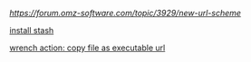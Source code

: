 _https://forum.omz-software.com/topic/3929/new-url-scheme_

[install stash](pythonista://?exec=import%20os%0Aimport%20shutil%0Aimport%20sys%0Aimport%20requests%0Aimport%20zipfile%0A%0Atry%3A%0A%20%20%20%20branch%20%3D%20locals%28%29%5B%27_br%27%5D%0Aexcept%20KeyError%3A%0A%20%20%20%20branch%20%3D%20%27master%27%0Atry%3A%0A%20%20%20%20repo%20%3D%20locals%28%29%5B%27_owner%27%5D%0Aexcept%3A%0A%20%20%20%20repo%20%3D%20%27ywangd%27%0A%0A_IS_UPDATE%20%3D%20%27_IS_UPDATE%27%20in%20locals%28%29%0A%0ATMPDIR%20%3D%20os.environ.get%28%27TMPDIR%27%2C%20os.environ.get%28%27TMP%27%29%29%0AURL_ZIPFILE%20%3D%20%27https%3A//github.com/%7B%7D/stash/archive/%7B%7D.zip%27.format%28repo%2C%20branch%29%0ATEMP_ZIPFILE%20%3D%20os.path.join%28TMPDIR%2C%20%27%7B%7D.zip%27.format%28branch%29%29%0ATEMP_PTI%20%3D%20os.path.join%28TMPDIR%2C%20%27ptinstaller.py%27%29%0AURL_PTI%20%3D%20%27https%3A//raw.githubusercontent.com/ywangd/pythonista-tools-installer/master/ptinstaller.py%27%0A%0Aprint%28%27Downloading%20%7B%7D%20...%27.format%28URL_ZIPFILE%29%29%0A%0Atry%3A%0A%20%20%20%20r%20%3D%20requests.get%28URL_ZIPFILE%2C%20stream%3DTrue%29%0A%20%20%20%20file_size%20%3D%20r.headers.get%28%27Content-Length%27%29%0A%20%20%20%20if%20file_size%20is%20not%20None%3A%0A%20%20%20%20%20%20%20%20file_size%20%3D%20int%28file_size%29%0A%0A%20%20%20%20with%20open%28TEMP_ZIPFILE%2C%20%27wb%27%29%20as%20outs%3A%0A%20%20%20%20%20%20%20%20block_sz%20%3D%208192%0A%20%20%20%20%20%20%20%20for%20chunk%20in%20r.iter_content%28block_sz%29%3A%0A%20%20%20%20%20%20%20%20%20%20%20%20outs.write%28chunk%29%0A%0A%20%20%20%20%23%20Get%20Pythonista%20Tools%20Installer%0A%20%20%20%20r%20%3D%20requests.get%28URL_PTI%29%0A%20%20%20%20with%20open%28TEMP_PTI%2C%20%27w%27%29%20as%20outs%3A%0A%20%20%20%20%20%20%20%20outs.write%28r.text%29%0A%0Aexcept%20Exception%20as%20e%3A%0A%20%20%20%20sys.stderr.write%28%27%7B%7D%5Cn%27.format%28e%29%29%0A%20%20%20%20sys.stderr.write%28%27Download%20failed%21%20Please%20make%20sure%20internet%20connection%20is%20available.%5Cn%27%29%0A%20%20%20%20sys.exit%281%29%0A%0ABASE_DIR%20%3D%20os.path.expanduser%28%27%7E%27%29%0ATARGET_DIR%20%3D%20os.path.join%28BASE_DIR%2C%20%27Documents/site-packages/stash%27%29%0Aif%20not%20os.path.exists%28TARGET_DIR%29%3A%0A%20%20%20%20os.makedirs%28TARGET_DIR%29%0Aprint%28%27Unzipping%20into%20%25s%20...%27%20%25%20TARGET_DIR%29%0A%0Awith%20open%28TEMP_ZIPFILE%2C%20%27rb%27%29%20as%20ins%3A%0A%20%20%20%20try%3A%0A%20%20%20%20%20%20%20%20zipfp%20%3D%20zipfile.ZipFile%28ins%29%0A%20%20%20%20%20%20%20%20for%20name%20in%20zipfp.namelist%28%29%3A%0A%20%20%20%20%20%20%20%20%20%20%20%20data%20%3D%20zipfp.read%28name%29%0A%20%20%20%20%20%20%20%20%20%20%20%20name%20%3D%20name.split%28%27stash-%25s/%27%20%25%20branch%2C%201%29%5B-1%5D%20%20%23%20strip%20the%20top-level%20directory%0A%20%20%20%20%20%20%20%20%20%20%20%20if%20name%20%3D%3D%20%27%27%3A%20%20%23%20skip%20top-level%20directory%0A%20%20%20%20%20%20%20%20%20%20%20%20%20%20%20%20continue%0A%0A%20%20%20%20%20%20%20%20%20%20%20%20fname%20%3D%20os.path.join%28TARGET_DIR%2C%20name%29%0A%20%20%20%20%20%20%20%20%20%20%20%20if%20fname.endswith%28%27/%27%29%3A%20%20%23%20A%20directory%0A%20%20%20%20%20%20%20%20%20%20%20%20%20%20%20%20if%20not%20os.path.exists%28fname%29%3A%0A%20%20%20%20%20%20%20%20%20%20%20%20%20%20%20%20%20%20%20%20os.makedirs%28fname%29%0A%20%20%20%20%20%20%20%20%20%20%20%20else%3A%0A%20%20%20%20%20%20%20%20%20%20%20%20%20%20%20%20fp%20%3D%20open%28fname%2C%20%27wb%27%29%0A%20%20%20%20%20%20%20%20%20%20%20%20%20%20%20%20try%3A%0A%20%20%20%20%20%20%20%20%20%20%20%20%20%20%20%20%20%20%20%20fp.write%28data%29%0A%20%20%20%20%20%20%20%20%20%20%20%20%20%20%20%20finally%3A%0A%20%20%20%20%20%20%20%20%20%20%20%20%20%20%20%20%20%20%20%20fp.close%28%29%0A%20%20%20%20except%3A%0A%20%20%20%20%20%20%20%20sys.stderr.write%28%27The%20zip%20file%20is%20corrupted.%20Pleases%20re-run%20the%20script.%5Cn%27%29%0A%20%20%20%20%20%20%20%20sys.exit%281%29%0A%0Aprint%28%27Preparing%20the%20folder%20structure%20...%27%29%0A%23%20Move%20ptinstaller.py%20to%20bin%0Ashutil.move%28TEMP_PTI%2C%20os.path.join%28TARGET_DIR%2C%20%27bin/ptinstaller.py%27%29%29%0A%0A%23%20Move%20launch%20script%20to%20Documents%20for%20easy%20access%0Ashutil.move%28os.path.join%28TARGET_DIR%2C%20%27launch_stash.py%27%29%2C%0A%20%20%20%20%20%20%20%20%20%20%20%20os.path.join%28BASE_DIR%2C%20%27Documents/launch_stash.py%27%29%29%0A%0A%23%20Remove%20setup%20files%20and%20possible%20legacy%20files%0Atry%3A%0A%20%20%20%20os.remove%28TEMP_ZIPFILE%29%0A%0A%20%20%20%20shutil.rmtree%28os.path.join%28TARGET_DIR%2C%20%27tests%27%29%29%0A%0A%20%20%20%20unwanted_files%20%3D%20%5B%27getstash.py%27%2C%20%27run_tests.py%27%2C%20%27testing.py%27%2C%20%0A%20%20%20%20%20%20%20%20%20%20%20%20%20%20%20%20%20%20%20%20%20%20%27dummyui.py%27%2C%20%27dummyconsole.py%27%2C%20%0A%20%20%20%20%20%20%20%20%20%20%20%20%20%20%20%20%20%20%20%20%20%20%27bin/pcsm.py%27%2C%20%27bin/bh.py%27%2C%20%27bin/pythonista.py%27%2C%20%27bin/cls.py%27%5D%0A%0A%20%20%20%20for%20fname%20in%20unwanted_files%3A%0A%20%20%20%20%20%20%20%20os.remove%28os.path.join%28TARGET_DIR%2C%20fname%29%29%0Aexcept%3A%0A%20%20%20%20pass%0A%0Aif%20not%20_IS_UPDATE%3A%0A%20%20%20%20print%28%27Installation%20completed.%27%29%0A%20%20%20%20print%28%27Please%20Restart%20Pythonista%20and%20run%20launch_stash.py%20under%20the%20Home%20directory%20to%20start%20StaSh.%27%29%0A)

[wrench action: copy file as executable url](pythonista://exec?=import%20sys%2Cclipboard%2Cconsole%0Afrom%20urllib.parse%20import%20quote%0A%0Awith%20open%28sys.argv%5B1%5D%29%20as%20f%3A%0A%09s%3D%27%5BLINK%5D%28pythonista%3A//exec%3F%3D%7B%7D%29%27.format%28quote%28f.read%28%29%29%29%0A%09clipboard.set%28s%29%0Aconsole.hud_alert%28%27link%20copied%27%29%0A)
